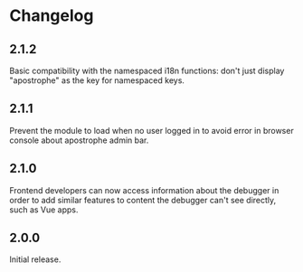 # Changelog

## 2.1.2

Basic compatibility with the namespaced i18n functions: don't just display "apostrophe" as the key for namespaced keys.

## 2.1.1

Prevent the module to load when no user logged in to avoid error in browser console about apostrophe admin bar.

## 2.1.0

Frontend developers can now access information about the debugger in order to add similar features to content the debugger can't see directly, such as Vue apps.

## 2.0.0

Initial release.

